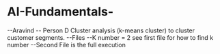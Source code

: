 # AI-Fundamentals-

--Aravind -- Person D
Cluster analysis (k-means cluster) to cluster customer segments.
--Files
--K number = 2 see first file for how to find k number
--Second File is the full execution
